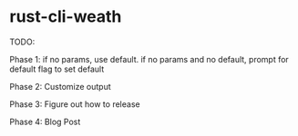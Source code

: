 # rust-cli-weath

TODO:

Phase 1:
if no params, use default.
if no params and no default, prompt for default
flag to set default

Phase 2: 
Customize output

Phase 3:
Figure out how to release

Phase 4: 
Blog Post
